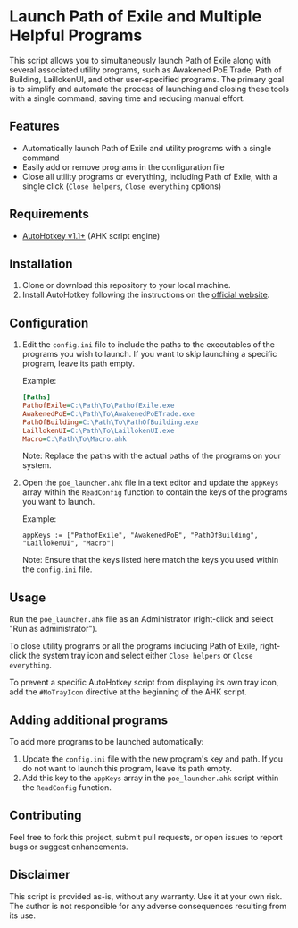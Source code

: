 # Launch Path of Exile and Multiple Helpful Programs

This script allows you to simultaneously launch Path of Exile along with several associated utility programs, such as Awakened PoE Trade, Path of Building, LaillokenUI, and other user-specified programs. The primary goal is to simplify and automate the process of launching and closing these tools with a single command, saving time and reducing manual effort.

## Features

- Automatically launch Path of Exile and utility programs with a single command
- Easily add or remove programs in the configuration file
- Close all utility programs or everything, including Path of Exile, with a single click (`Close helpers`, `Close everything` options)

## Requirements

- [AutoHotkey v1.1+](https://www.autohotkey.com/) (AHK script engine)

## Installation

1. Clone or download this repository to your local machine.
2. Install AutoHotkey following the instructions on the [official website](https://www.autohotkey.com/).

## Configuration

1. Edit the `config.ini` file to include the paths to the executables of the programs you wish to launch. If you want to skip launching a specific program, leave its path empty.

   Example:

   ```ini
   [Paths]
   PathofExile=C:\Path\To\PathofExile.exe
   AwakenedPoE=C:\Path\To\AwakenedPoETrade.exe
   PathOfBuilding=C:\Path\To\PathOfBuilding.exe
   LaillokenUI=C:\Path\To\LaillokenUI.exe
   Macro=C:\Path\To\Macro.ahk
   ```

   Note: Replace the paths with the actual paths of the programs on your system.

2. Open the `poe_launcher.ahk` file in a text editor and update the `appKeys` array within the `ReadConfig` function to contain the keys of the programs you want to launch.

   Example:

   ```autohotkey
   appKeys := ["PathofExile", "AwakenedPoE", "PathOfBuilding", "LaillokenUI", "Macro"]
   ```

   Note: Ensure that the keys listed here match the keys you used within the `config.ini` file.

## Usage

Run the `poe_launcher.ahk` file as an Administrator (right-click and select "Run as administrator").

To close utility programs or all the programs including Path of Exile, right-click the system tray icon and select either `Close helpers` or `Close everything`.

To prevent a specific AutoHotkey script from displaying its own tray icon, add the `#NoTrayIcon` directive at the beginning of the AHK script.

## Adding additional programs

To add more programs to be launched automatically:

1. Update the `config.ini` file with the new program's key and path. If you do not want to launch this program, leave its path empty.
2. Add this key to the `appKeys` array in the `poe_launcher.ahk` script within the `ReadConfig` function.

## Contributing

Feel free to fork this project, submit pull requests, or open issues to report bugs or suggest enhancements.

## Disclaimer

This script is provided as-is, without any warranty. Use it at your own risk. The author is not responsible for any adverse consequences resulting from its use.
